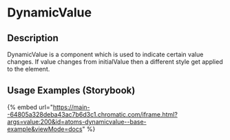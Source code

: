# DynamicValue

## Description

DynamicValue is a component which is used to indicate certain value changes. If value changes from initialValue then a different style get applied to the element.

## Usage Examples (Storybook)

{% embed url="https://main--64805a328deba43ac7b6d3c1.chromatic.com/iframe.html?args=value:200&id=atoms-dynamicvalue--base-example&viewMode=docs" %}

